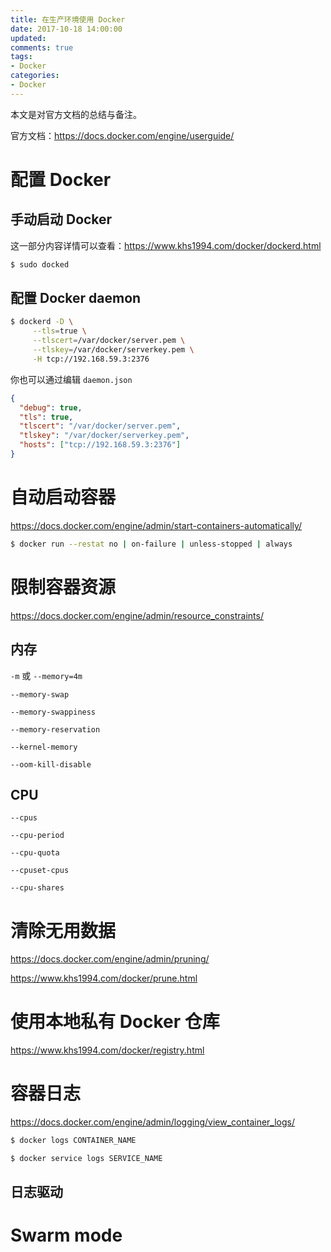 ```yaml
---
title: 在生产环境使用 Docker
date: 2017-10-18 14:00:00
updated:
comments: true
tags:
- Docker
categories:
- Docker
---
```


本文是对官方文档的总结与备注。

官方文档：https://docs.docker.com/engine/userguide/

<!--more-->

# 配置 Docker

## 手动启动 Docker

这一部分内容详情可以查看：https://www.khs1994.com/docker/dockerd.html

```bash
$ sudo docked
```

## 配置 Docker daemon

```bash
$ dockerd -D \
     --tls=true \
     --tlscert=/var/docker/server.pem \
     --tlskey=/var/docker/serverkey.pem \
     -H tcp://192.168.59.3:2376
```

你也可以通过编辑 `daemon.json`

```json
{
  "debug": true,
  "tls": true,
  "tlscert": "/var/docker/server.pem",
  "tlskey": "/var/docker/serverkey.pem",
  "hosts": ["tcp://192.168.59.3:2376"]
}
```

# 自动启动容器

https://docs.docker.com/engine/admin/start-containers-automatically/

```bash
$ docker run --restat no | on-failure | unless-stopped | always
```

# 限制容器资源

https://docs.docker.com/engine/admin/resource_constraints/

## 内存

`-m` 或 `--memory=4m`

`--memory-swap`

`--memory-swappiness`

`--memory-reservation`

`--kernel-memory`

`--oom-kill-disable`

## CPU

`--cpus`

`--cpu-period`

`--cpu-quota`

`--cpuset-cpus`

`--cpu-shares`

# 清除无用数据

https://docs.docker.com/engine/admin/pruning/

https://www.khs1994.com/docker/prune.html

# 使用本地私有 Docker 仓库

https://www.khs1994.com/docker/registry.html

# 容器日志

https://docs.docker.com/engine/admin/logging/view_container_logs/

```bash
$ docker logs CONTAINER_NAME

$ docker service logs SERVICE_NAME
```

## 日志驱动

# Swarm mode
